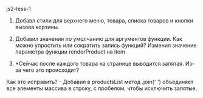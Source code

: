 js2-less-1

1. Добавл стили для верхнего меню, товара, списка товаров и кнопки вызова корзины.

2. Добавил значения по умолчанию для аргументов функции.
   Как можно упростить или сократить запись функций? Изменил значение параметра функции renderProduct на item

3. \*Сейчас после каждого товара на странице выводится запятая. Из-за чего это происходит?

Как это исправить? - Добавил в productsList метод .join(' ') объединяет все элементы массива в строку, с пробелом, чтобы исключить запятые.

